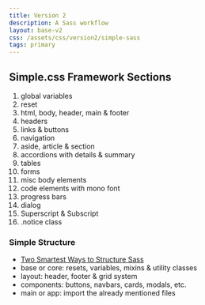 ```yaml
---
title: Version 2
description: A Sass workflow
layout: base-v2
css: /assets/css/version2/simple-sass
tags: primary
---
```

## Simple.css Framework Sections
1. global variables
2. reset
3. html, body, header, main & footer
4. headers
5. links & buttons
6. navigation
7. aside, article & section
8. accordions with details & summary
9. tables
10. forms
11. misc body elements
12. code elements with mono font
13. progress bars
14. dialog
15. Superscript & Subscript
16. .notice class


### Simple Structure
- [Two Smartest Ways to Structure Sass](https://www.webdesignerdepot.com/2020/12/2-smartest-ways-to-structure-sass/)
- base or core: resets, variables, mixins & utility classes
- layout: header, footer & grid system
- components: buttons, navbars, cards, modals, etc.
- main or app: import the already mentioned files
